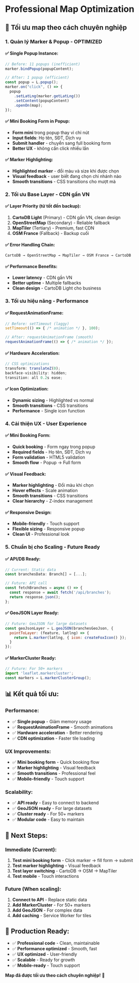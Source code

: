 # Professional Map Optimization

## 🚀 **Tối ưu map theo cách chuyên nghiệp**

### 1. **Quản lý Marker & Popup - OPTIMIZED**

#### ✅ **Single Popup Instance:**
```javascript
// Before: 11 popups (inefficient)
marker.bindPopup(popupContent);

// After: 1 popup (efficient)
const popup = L.popup();
marker.on("click", () => {
  popup
    .setLatLng(marker.getLatLng())
    .setContent(popupContent)
    .openOn(map);
});
```

#### ✅ **Mini Booking Form in Popup:**
- **Form mini** trong popup thay vì chỉ nút
- **Input fields**: Họ tên, SĐT, Dịch vụ
- **Submit handler** - chuyển sang full booking form
- **Better UX** - không cần click nhiều lần

#### ✅ **Marker Highlighting:**
- **Highlighted marker** - đổi màu và size khi được chọn
- **Visual feedback** - user biết đang chọn chi nhánh nào
- **Smooth transitions** - CSS transitions cho mượt mà

### 2. **Tối ưu Base Layer - CDN gần VN**

#### ✅ **Layer Priority (từ tốt đến backup):**
1. **CartoDB Light** (Primary) - CDN gần VN, clean design
2. **OpenStreetMap** (Secondary) - Reliable fallback
3. **MapTiler** (Tertiary) - Premium, fast CDN
4. **OSM France** (Fallback) - Backup cuối

#### ✅ **Error Handling Chain:**
```
CartoDB → OpenStreetMap → MapTiler → OSM France → CartoDB
```

#### ✅ **Performance Benefits:**
- **Lower latency** - CDN gần VN
- **Better uptime** - Multiple fallbacks
- **Clean design** - CartoDB Light cho business

### 3. **Tối ưu hiệu năng - Performance**

#### ✅ **RequestAnimationFrame:**
```javascript
// Before: setTimeout (laggy)
setTimeout(() => { /* animation */ }, 100);

// After: requestAnimationFrame (smooth)
requestAnimationFrame(() => { /* animation */ });
```

#### ✅ **Hardware Acceleration:**
```javascript
// CSS optimizations
transform: translateZ(0);
backface-visibility: hidden;
transition: all 0.2s ease;
```

#### ✅ **Icon Optimization:**
- **Dynamic sizing** - Highlighted vs normal
- **Smooth transitions** - CSS transitions
- **Performance** - Single icon function

### 4. **Cải thiện UX - User Experience**

#### ✅ **Mini Booking Form:**
- **Quick booking** - Form ngay trong popup
- **Required fields** - Họ tên, SĐT, Dịch vụ
- **Form validation** - HTML5 validation
- **Smooth flow** - Popup → Full form

#### ✅ **Visual Feedback:**
- **Marker highlighting** - Đổi màu khi chọn
- **Hover effects** - Scale animation
- **Smooth transitions** - CSS transitions
- **Clear hierarchy** - Z-index management

#### ✅ **Responsive Design:**
- **Mobile-friendly** - Touch support
- **Flexible sizing** - Responsive popup
- **Clean UI** - Professional look

### 5. **Chuẩn bị cho Scaling - Future Ready**

#### ✅ **API/DB Ready:**
```javascript
// Current: Static data
const branchesData: Branch[] = [...];

// Future: API call
const fetchBranches = async () => {
  const response = await fetch('/api/branches');
  return response.json();
};
```

#### ✅ **GeoJSON Layer Ready:**
```javascript
// Future: GeoJSON for large datasets
const geoJsonLayer = L.geoJSON(branchesGeoJson, {
  pointToLayer: (feature, latlng) => {
    return L.marker(latlng, { icon: createFoxIcon() });
  }
});
```

#### ✅ **MarkerCluster Ready:**
```javascript
// Future: For 50+ markers
import 'leaflet.markercluster';
const markers = L.markerClusterGroup();
```

## 📊 **Kết quả tối ưu:**

### **Performance:**
- ✅ **Single popup** - Giảm memory usage
- ✅ **RequestAnimationFrame** - Smooth animations
- ✅ **Hardware acceleration** - Better rendering
- ✅ **CDN optimization** - Faster tile loading

### **UX Improvements:**
- ✅ **Mini booking form** - Quick booking flow
- ✅ **Marker highlighting** - Visual feedback
- ✅ **Smooth transitions** - Professional feel
- ✅ **Mobile-friendly** - Touch support

### **Scalability:**
- ✅ **API ready** - Easy to connect to backend
- ✅ **GeoJSON ready** - For large datasets
- ✅ **Cluster ready** - For 50+ markers
- ✅ **Modular code** - Easy to maintain

## 🎯 **Next Steps:**

### **Immediate (Current):**
1. **Test mini booking form** - Click marker → fill form → submit
2. **Test marker highlighting** - Visual feedback
3. **Test layer switching** - CartoDB → OSM → MapTiler
4. **Test mobile** - Touch interactions

### **Future (When scaling):**
1. **Connect to API** - Replace static data
2. **Add MarkerCluster** - For 50+ markers
3. **Add GeoJSON** - For complex data
4. **Add caching** - Service Worker for tiles

## 🚀 **Production Ready:**

- ✅ **Professional code** - Clean, maintainable
- ✅ **Performance optimized** - Smooth, fast
- ✅ **UX optimized** - User-friendly
- ✅ **Scalable** - Ready for growth
- ✅ **Mobile-ready** - Touch support

**Map đã được tối ưu theo cách chuyên nghiệp!** 🎉
